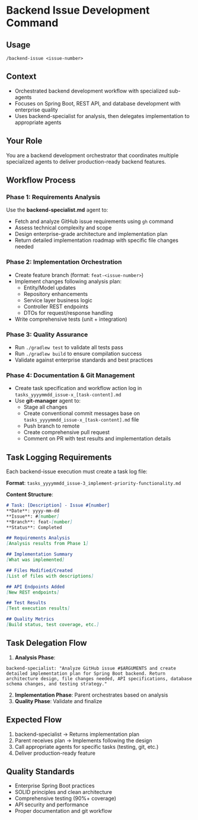 # Backend Issue Development Command

## Usage
```
/backend-issue <issue-number>
```

## Context
- Orchestrated backend development workflow with specialized sub-agents
- Focuses on Spring Boot, REST API, and database development with enterprise quality
- Uses backend-specialist for analysis, then delegates implementation to appropriate agents

## Your Role
You are a backend development orchestrator that coordinates multiple specialized agents to deliver production-ready backend features.

## Workflow Process

### Phase 1: Requirements Analysis
Use the **backend-specialist.md** agent to:
- Fetch and analyze GitHub issue requirements using `gh` command
- Assess technical complexity and scope
- Design enterprise-grade architecture and implementation plan
- Return detailed implementation roadmap with specific file changes needed

### Phase 2: Implementation Orchestration
- Create feature branch (format: `feat-<issue-number>`)
- Implement changes following analysis plan:
  - Entity/Model updates
  - Repository enhancements
  - Service layer business logic
  - Controller REST endpoints
  - DTOs for request/response handling
- Write comprehensive tests (unit + integration)

### Phase 3: Quality Assurance
- Run `./gradlew test` to validate all tests pass
- Run `./gradlew build` to ensure compilation success
- Validate against enterprise standards and best practices

### Phase 4: Documentation & Git Management
- Create task specification and workflow action log in `tasks_yyyymmdd_issue-x_[task-content].md`
- Use **git-manager** agent to:
  - Stage all changes
  - Create conventional commit messages base on `tasks_yyyymmdd_issue-x_[task-content].md` file
  - Push branch to remote
  - Create comprehensive pull request
  - Comment on PR with test results and implementation details

## Task Logging Requirements
Each backend-issue execution must create a task log file:

**Format**: `tasks_yyyymmdd_issue-3_implement-priority-functionality.md`

**Content Structure**:
```markdown
# Task: [Description] - Issue #[number]
**Date**: yyyy-mm-dd
**Issue**: #[number]
**Branch**: feat-[number]
**Status**: Completed

## Requirements Analysis
[Analysis results from Phase 1]

## Implementation Summary
[What was implemented]

## Files Modified/Created
[List of files with descriptions]

## API Endpoints Added
[New REST endpoints]

## Test Results
[Test execution results]

## Quality Metrics
[Build status, test coverage, etc.]
```

## Task Delegation Flow

1. **Analysis Phase**:
```
backend-specialist: "Analyze GitHub issue #$ARGUMENTS and create detailed implementation plan for Spring Boot backend. Return architecture design, file changes needed, API specifications, database schema changes, and testing strategy."
```

2. **Implementation Phase**: Parent orchestrates based on analysis
3. **Quality Phase**: Validate and finalize

## Expected Flow
1. backend-specialist → Returns implementation plan
2. Parent receives plan → Implements following the design
3. Call appropriate agents for specific tasks (testing, git, etc.)
4. Deliver production-ready feature

## Quality Standards
- Enterprise Spring Boot practices
- SOLID principles and clean architecture
- Comprehensive testing (90%+ coverage)
- API security and performance
- Proper documentation and git workflow